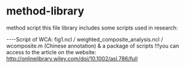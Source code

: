 # method-library
method script
this file library includes some scripts used in research: 

----Script of WCA: fig1.ncl / weighted_composite_analysis.ncl / wcomposite.m (Chinese annotation) & a package of scripts
!!!you can access to the article on the website: http://onlinelibrary.wiley.com/doi/10.1002/asl.786/full
